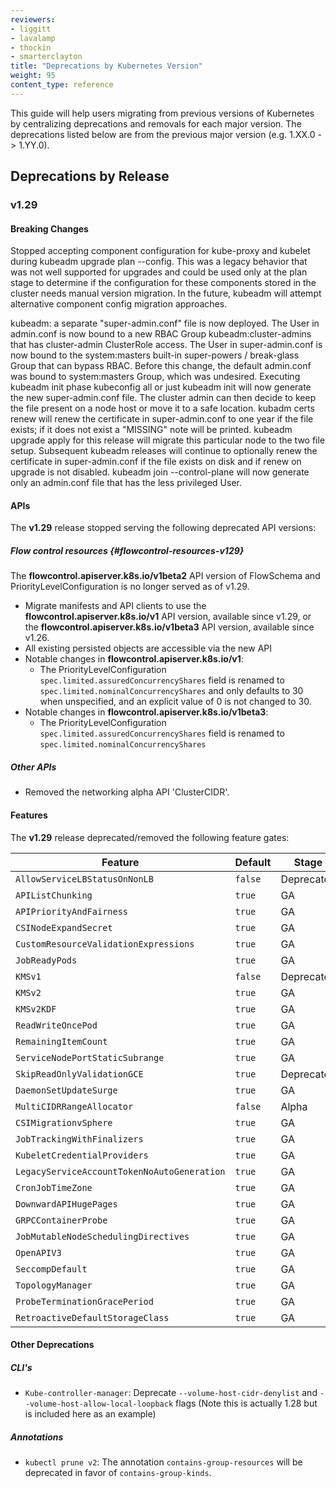 ```yaml
---
reviewers:
- liggitt
- lavalamp
- thockin
- smarterclayton
title: "Deprecations by Kubernetes Version"
weight: 95
content_type: reference
---
```


<!-- overview -->

This guide will help users migrating from previous versions of Kubernetes
by centralizing deprecations and removals for each major version.
The deprecations listed below are from the previous major version 
(e.g. 1.XX.0 -> 1.YY.0).


<!-- body -->

## Deprecations by Release

### v1.29

#### Breaking Changes

Stopped accepting component configuration for kube-proxy and kubelet during kubeadm upgrade plan --config.
This was a legacy behavior that was not well supported for upgrades and could be used only at the plan stage
to determine if the configuration for these components stored in the cluster needs manual version migration.
In the future, kubeadm will attempt alternative component config migration approaches.

kubeadm: a separate "super-admin.conf" file is now deployed. The User in admin.conf is now bound to a new
RBAC Group kubeadm:cluster-admins that has cluster-admin ClusterRole access. The User in super-admin.conf
is now bound to the system:masters built-in super-powers / break-glass Group that can bypass RBAC. Before
this change, the default admin.conf was bound to system:masters Group, which was undesired. Executing
kubeadm init phase kubeconfig all or just kubeadm init will now generate the new super-admin.conf file.
The cluster admin can then decide to keep the file present on a node host or move it to a safe location.
kubadm certs renew will renew the certificate in super-admin.conf to one year if the file exists; if it
does not exist a "MISSING" note will be printed. kubeadm upgrade apply for this release will migrate this
particular node to the two file setup. Subsequent kubeadm releases will continue to optionally renew the
certificate in super-admin.conf if the file exists on disk and if renew on upgrade is not disabled.
kubeadm join --control-plane will now generate only an admin.conf file that has the less privileged User.

#### APIs

The **v1.29** release stopped serving the following deprecated API versions:

##### Flow control resources {#flowcontrol-resources-v129}

The **flowcontrol.apiserver.k8s.io/v1beta2** API version of FlowSchema and PriorityLevelConfiguration is no longer served as of v1.29.

* Migrate manifests and API clients to use the **flowcontrol.apiserver.k8s.io/v1** API version, available since v1.29, or the **flowcontrol.apiserver.k8s.io/v1beta3** API version, available since v1.26.
* All existing persisted objects are accessible via the new API
* Notable changes in **flowcontrol.apiserver.k8s.io/v1**:
  * The PriorityLevelConfiguration `spec.limited.assuredConcurrencyShares` field is renamed to `spec.limited.nominalConcurrencyShares` and only defaults to 30 when unspecified, and an explicit value of 0 is not changed to 30.
* Notable changes in **flowcontrol.apiserver.k8s.io/v1beta3**:
  * The PriorityLevelConfiguration `spec.limited.assuredConcurrencyShares` field is renamed to `spec.limited.nominalConcurrencyShares`

##### Other APIs

* Removed the networking alpha API 'ClusterCIDR'.

#### Features

The **v1.29** release deprecated/removed the following feature gates:

<table class="sortable-table" data-sort-order="asc">
<caption style="display:none">Feature Gates for Graduated or Deprecated Features</caption>
<thead>
   <tr>
      <th style="cursor: pointer;">Feature</th>
      <th style="cursor: pointer;">Default</th>
      <th style="cursor: pointer;">Stage</th>
      <th style="cursor: pointer;">Since</th>
      <th style="cursor: pointer;">Until</th>
   </tr>
</thead>
<tbody>
   <tr>
      <td><code title="Enables .status.ingress.loadBalancer to be set on Services of types other than LoadBalancer.
         ">AllowServiceLBStatusOnNonLB</code></td>
      <td><code>false</code></td>
      <td>Deprecated</td>
      <td>1.29</td>
      <td>–</td>
   </tr>
   <tr>
      <td><code title="Enable the API clients to retrieve (LIST or GET) resources from API server in chunks.
         ">APIListChunking</code></td>
      <td><code>true</code></td>
      <td>GA</td>
      <td>1.29</td>
      <td>–</td>
   </tr>
   <tr>
      <td><code title="Enable managing request concurrency with prioritization and fairness at each server. (Renamed from RequestManagement)
         ">APIPriorityAndFairness</code></td>
      <td><code>true</code></td>
      <td>GA</td>
      <td>1.29</td>
      <td>–</td>
   </tr>
   <tr>
      <td><code title="Enable passing secret authentication data to a CSI driver for use during a NodeExpandVolume CSI operation.
         ">CSINodeExpandSecret</code></td>
      <td><code>true</code></td>
      <td>GA</td>
      <td>1.29</td>
      <td>–</td>
   </tr>
   <tr>
      <td><code title="Enable expression language validation in CRD which will validate customer resource based on validation rules written in the x-kubernetes-validations extension.
         ">CustomResourceValidationExpressions</code></td>
      <td><code>true</code></td>
      <td>GA</td>
      <td>1.29</td>
      <td>–</td>
   </tr>
   <tr>
      <td><code title="Enables tracking the number of Pods that have a Ready condition. The count of Ready pods is recorded in the status of a Job status.
         ">JobReadyPods</code></td>
      <td><code>true</code></td>
      <td>GA</td>
      <td>1.29</td>
      <td>–</td>
   </tr>
   <tr>
      <td><code title="Enables KMS v1 API for encryption at rest. See Using a KMS Provider for data encryption for more details.
         ">KMSv1</code></td>
      <td><code>false</code></td>
      <td>Deprecated</td>
      <td>1.29</td>
      <td>–</td>
   </tr>
   <tr>
      <td><code title="Enables KMS v2 API for encryption at rest. See Using a KMS Provider for data encryption for more details.
         ">KMSv2</code></td>
      <td><code>true</code></td>
      <td>GA</td>
      <td>1.29</td>
      <td>–</td>
   </tr>
   <tr>
      <td><code title="Enables KMS v2 to generate single use data encryption keys. See Using a KMS Provider for data encryption for more details. If the KMSv2 feature gate is not enabled in your cluster, the value of the KMSv2KDF feature gate has no effect.
         ">KMSv2KDF</code></td>
      <td><code>true</code></td>
      <td>GA</td>
      <td>1.29</td>
      <td>–</td>
   </tr>
   <tr>
      <td><code title="Enables the usage of ReadWriteOncePod PersistentVolume access mode.
         ">ReadWriteOncePod</code></td>
      <td><code>true</code></td>
      <td>GA</td>
      <td>1.29</td>
      <td>–</td>
   </tr>
   <tr>
      <td><code title="Allow the API servers to show a count of remaining items in the response to a chunking list request.
         ">RemainingItemCount</code></td>
      <td><code>true</code></td>
      <td>GA</td>
      <td>1.29</td>
      <td>–</td>
   </tr>
   <tr>
      <td><code title="Enables the use of different port allocation strategies for NodePort Services. For more details, see reserve NodePort ranges to avoid collisions.
         ">ServiceNodePortStaticSubrange</code></td>
      <td><code>true</code></td>
      <td>GA</td>
      <td>1.29</td>
      <td>–</td>
   </tr>
   <tr>
     <td><code title="Skip validation for GCE, will enable in the next version.
">SkipReadOnlyValidationGCE</code></td>
     <td><code>true</code></td><td>Deprecated</td><td>1.29</td><td>–</td>
  </tr>
<tr>
   <td><code title="Enables the DaemonSet workloads to maintain availability during update per node. See Perform a Rolling Update on a DaemonSet.
      ">DaemonSetUpdateSurge</code></td>
   <td><code>true</code></td>
   <td>GA</td>
   <td>1.29</td>
</tr>
<tr>
   <td><code title="Enables the MultiCIDR range allocator.
      ">MultiCIDRRangeAllocator</code></td>
   <td><code>false</code></td>
   <td>Alpha</td>
   <td>1.29</td>
</tr>
<tr>
   <td><code title="Enables shims and translation logic to route volume operations from the vSphere in-tree plugin to vSphere CSI plugin. Supports falling back to in-tree vSphere plugin for mount operations to nodes that have the feature disabled or that do not have vSphere CSI plugin installed and configured. Does not support falling back for provision operations, for those the CSI plugin must be installed and configured. Requires CSIMigration feature flag enabled.
      ">CSIMigrationvSphere</code></td>
   <td><code>true</code></td>
   <td>GA</td>
   <td>1.29</td>
</tr>
<tr>
   <td><code title="Enables tracking Job completions without relying on Pods remaining in the cluster indefinitely. The Job controller uses Pod finalizers and a field in the Job status to keep track of the finished Pods to count towards completion.
      ">JobTrackingWithFinalizers</code></td>
   <td><code>true</code></td>
   <td>GA</td>
   <td>1.29</td>
</tr>
<tr>
   <td><code title="Enable kubelet exec credential providers for image pull credentials.
      ">KubeletCredentialProviders</code></td>
   <td><code>true</code></td>
   <td>GA</td>
   <td>1.29</td>
</tr>
<tr>
   <td><code title="Stop auto-generation of Secret-based service account tokens.
      ">LegacyServiceAccountTokenNoAutoGeneration</code></td>
   <td><code>true</code></td>
   <td>GA</td>
   <td>1.29</td>
</tr>
<tr>
   <td><code title="Allow the use of the timeZone optional field in CronJobs
      ">CronJobTimeZone</code></td>
   <td><code>true</code></td>
   <td>GA</td>
   <td>1.29</td>
</tr>
<tr>
   <td><code title="Enables usage of hugepages in downward API.
      ">DownwardAPIHugePages</code></td>
   <td><code>true</code></td>
   <td>GA</td>
   <td>1.29</td>
</tr>
<tr>
   <td><code title="Enables the gRPC probe method for {Liveness,Readiness,Startup}Probe. See Configure Liveness, Readiness and Startup Probes.
      ">GRPCContainerProbe</code></td>
   <td><code>true</code></td>
   <td>GA</td>
   <td>1.29</td>
</tr>
<tr>
   <td><code title="Allows updating node scheduling directives in the pod template of Job.
      ">JobMutableNodeSchedulingDirectives</code></td>
   <td><code>true</code></td>
   <td>GA</td>
   <td>1.29</td>
</tr>
<tr>
   <td><code title="Enables the API server to publish OpenAPI v3.
      ">OpenAPIV3</code></td>
   <td><code>true</code></td>
   <td>GA</td>
   <td>1.29</td>
</tr>
<tr>
   <td><code title="Enables the use of RuntimeDefault as the default seccomp profile for all workloads. The seccomp profile is specified in the securityContext of a Pod and/or a Container.
      ">SeccompDefault</code></td>
   <td><code>true</code></td>
   <td>GA</td>
   <td>1.29</td>
</tr>
<tr>
   <td><code title="Enable a mechanism to coordinate fine-grained hardware resource assignments for different components in Kubernetes. See Control Topology Management Policies on a node.
      ">TopologyManager</code></td>
   <td><code>true</code></td>
   <td>GA</td>
   <td>1.29</td>
</tr>
<tr>
   <td><code title="Enable setting probe-level terminationGracePeriodSeconds on pods. See the enhancement proposal for more details.
      ">ProbeTerminationGracePeriod</code></td>
   <td><code>true</code></td>
   <td>GA</td>
   <td>1.29</td>
</tr>
<tr>
   <td><code title="Allow assigning StorageClass to unbound PVCs retroactively.
      ">RetroactiveDefaultStorageClass</code></td>
   <td><code>true</code></td>
   <td>GA</td>
   <td>1.29</td>
</tr>
</tbody>
</table>

<h4>Other Deprecations</h4>

<h5>CLI's</h5>

* `Kube-controller-manager`: Deprecate `--volume-host-cidr-denylist` and `--volume-host-allow-local-loopback` flags (Note this is actually 1.28
but is included here as an example)


<h5>Annotations</h5>

* `kubectl prune v2`: The annotation `contains-group-resources` will be deprecated in favor of `contains-group-kinds`.
